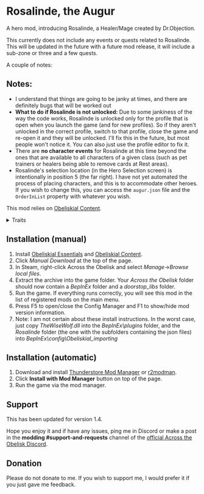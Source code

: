 # Rosalinde, the Augur

A hero mod, introducing Rosalinde, a Healer/Mage created by Dr.Objection.

This currently does not include any events or quests related to Rosalinde. This will be updated in the future with a future mod release, it will include a sub-zone or three and a few quests. 

A couple of notes:
## Notes:
- I understand that things are going to be janky at times, and there are definitely bugs that will be worked out
- **What to do if Rosalinde is not unlocked:** Due to some jankiness of the way the code works, Rosalinde is unlocked only for the profile that is open when you launch the game (and for new profiles). So if they aren't unlocked in the correct profile, switch to that profile, close the game and re-open it and they will be unlocked. I'll fix this in the future, but most people won't notice it. You can also just use the profile editor to fix it.
- There are **no character events** for Rosalinde at this time beyond the ones that are available to all characters of a given class (such as pet trainers or healers being able to remove cards at Rest areas).
- Rosalinde's selection location (in the Hero Selection screen) is intentionally in position 5 (the far right). I have not yet automated the process of placing characters, and this is to accommodate other heroes. If you wish to change this, you can access the `augur.json` file and the `OrderInList` property with whatever you wish.

This mod relies on [Obeliskial Content](https://across-the-obelisk.thunderstore.io/package/meds/Obeliskial_Content/).

<details>
<summary>Traits</summary>

### Level 1
- Wisdom of The Ancients: Burn, Chill, and Spark Charges on enemies additionally apply -0.2% resistance to Holy Damage per charge. At the end of your turn, all heroes heal for 12% of the Burn Charges, Chill Charges, and Shock Charges in play. -This heal does not gain bonuses-


### Level 2

Augur's Wrath

Augur's Blessing

### Level 3

- Magus Duality: When you play a Mage Card, reduce the cost of the highest cost Healer Card in your hand by 1 until discarded. When you play a Healer Card, reduce the cost of the highest cost Mage Card in your hand by 1 until discarded. (3 times / per turn)
- Animist Energy: At the start of your turn, Dispel 3 targeting yourself, and reduce the cost of the highest cost card in your hand by 2 until discarded.

### Level 4

Elemental Focus

Bountiful Restoration

### Level 5

- Yggdrasil's Fury: Sanctify +1. All Damage done +20%. When you play a "Spell" card, Dispel 1 targeting yourself. (4 times / per turn).
- Grove Warden's Mercy: Regeneration +1. When you play a "Healing Spell" card, Apply 2 Mitigate Charges to All Heroes. (2 times / per turn)

</details>


## Installation (manual)

1. Install [Obeliskial Essentials](https://across-the-obelisk.thunderstore.io/package/meds/Obeliskial_Essentials/) and [Obeliskial Content](https://across-the-obelisk.thunderstore.io/package/meds/Obeliskial_Content/).
2. Click _Manual Download_ at the top of the page.
3. In Steam, right-click Across the Obelisk and select _Manage_->_Browse local files_.
4. Extract the archive into the game folder. Your _Across the Obelisk_ folder should now contain a _BepInEx_ folder and a _doorstop\_libs_ folder.
5. Run the game. If everything runs correctly, you will see this mod in the list of registered mods on the main menu.
6. Press F5 to open/close the Config Manager and F1 to show/hide mod version information.
7. Note: I am not certain about these install instructions. In the worst case, just copy _TheWiseWolf.dll_ into the _BepInEx\plugins_ folder, and the _Rosalinde_ folder (the one with the subfolders containing the json files) into _BepInEx\config\Obeliskial\_importing_

## Installation (automatic)

1. Download and install [Thunderstore Mod Manager](https://www.overwolf.com/app/Thunderstore-Thunderstore_Mod_Manager) or [r2modman](https://across-the-obelisk.thunderstore.io/package/ebkr/r2modman/).
2. Click **Install with Mod Manager** button on top of the page.
3. Run the game via the mod manager.

## Support

This has been updated for version 1.4.

Hope you enjoy it and if have any issues, ping me in Discord or make a post in the **modding #support-and-requests** channel of the [official Across the Obelisk Discord](https://discord.gg/across-the-obelisk-679706811108163701).

## Donation

Please do not donate to me. If you wish to support me, I would prefer it if you just gave me feedback. 
